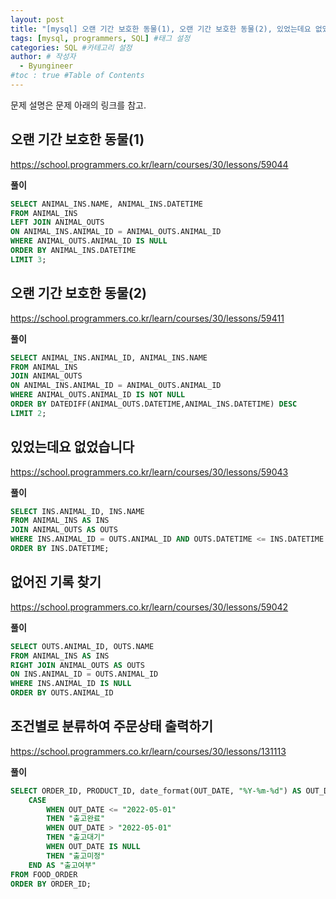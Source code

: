 ```yaml
---
layout: post
title: "[mysql] 오랜 기간 보호한 동물(1), 오랜 기간 보호한 동물(2), 있었는데요 없었습니다, 없어진 기록 찾기, 조건별로 분류하여 주문상태 출력하기" #게시물 이름
tags: [mysql, programmers, SQL] #태그 설정
categories: SQL #카테고리 설정
author: # 작성자
  - Byungineer
#toc : true #Table of Contents
---
```


문제 설명은 문제 아래의 링크를 참고.

## 오랜 기간 보호한 동물(1)
<https://school.programmers.co.kr/learn/courses/30/lessons/59044>

**풀이**
```SQL
SELECT ANIMAL_INS.NAME, ANIMAL_INS.DATETIME
FROM ANIMAL_INS
LEFT JOIN ANIMAL_OUTS
ON ANIMAL_INS.ANIMAL_ID = ANIMAL_OUTS.ANIMAL_ID
WHERE ANIMAL_OUTS.ANIMAL_ID IS NULL
ORDER BY ANIMAL_INS.DATETIME
LIMIT 3;
```

## 오랜 기간 보호한 동물(2)
<https://school.programmers.co.kr/learn/courses/30/lessons/59411>

**풀이**
```SQL
SELECT ANIMAL_INS.ANIMAL_ID, ANIMAL_INS.NAME
FROM ANIMAL_INS 
JOIN ANIMAL_OUTS
ON ANIMAL_INS.ANIMAL_ID = ANIMAL_OUTS.ANIMAL_ID
WHERE ANIMAL_OUTS.ANIMAL_ID IS NOT NULL
ORDER BY DATEDIFF(ANIMAL_OUTS.DATETIME,ANIMAL_INS.DATETIME) DESC
LIMIT 2;
```

## 있었는데요 없었습니다
<https://school.programmers.co.kr/learn/courses/30/lessons/59043>

**풀이**
```SQL
SELECT INS.ANIMAL_ID, INS.NAME 
FROM ANIMAL_INS AS INS
JOIN ANIMAL_OUTS AS OUTS
WHERE INS.ANIMAL_ID = OUTS.ANIMAL_ID AND OUTS.DATETIME <= INS.DATETIME 
ORDER BY INS.DATETIME;
```

## 없어진 기록 찾기
<https://school.programmers.co.kr/learn/courses/30/lessons/59042>

**풀이**
```SQL
SELECT OUTS.ANIMAL_ID, OUTS.NAME
FROM ANIMAL_INS AS INS
RIGHT JOIN ANIMAL_OUTS AS OUTS
ON INS.ANIMAL_ID = OUTS.ANIMAL_ID
WHERE INS.ANIMAL_ID IS NULL
ORDER BY OUTS.ANIMAL_ID
```

## 조건별로 분류하여 주문상태 출력하기
<https://school.programmers.co.kr/learn/courses/30/lessons/131113>

**풀이**
```SQL
SELECT ORDER_ID, PRODUCT_ID, date_format(OUT_DATE, "%Y-%m-%d") AS OUT_DATE, 
    CASE
        WHEN OUT_DATE <= "2022-05-01"
        THEN "출고완료"
        WHEN OUT_DATE > "2022-05-01"
        THEN "출고대기"
        WHEN OUT_DATE IS NULL
        THEN "출고미정"
    END AS "출고여부"
FROM FOOD_ORDER
ORDER BY ORDER_ID;
```

